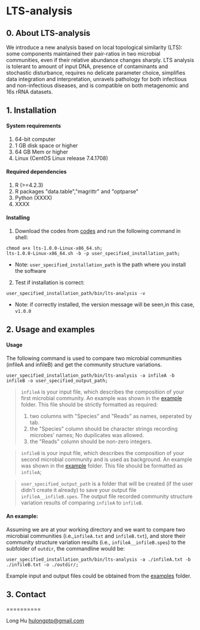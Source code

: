 # LTS-analysis

## 0. About LTS-analysis

We introduce a new analysis based on local topological similarity (LTS): some components maintained their pair-ratios in two microbial communities, even if their relative abundance changes sharply. LTS analysis is tolerant to amount of input DNA, presence of contaminants and stochastic disturbance, requires no delicate parameter choice, simplifies data integration and interpretation, unravels pathology for both infectious and non-infectious diseases, and is compatible on both metagenomic and 16s rRNA datasets. 


## 1. Installation

####	System requirements

1. 64-bit computer
2. 1 GB disk space or higher
3. 64 GB Mem or higher
4. Linux (CentOS Linux release 7.4.1708)

####	Required dependencies

1. R (>=4.2.3)
2. R packages "data.table","magrittr" and "optparse"
3. Python (XXXX)
4. XXXX

####	Installing

1. Download the codes from [codes](https://github.com/HuLong-BI/LTS-analysis/tree/master/codes) and run the following command in shell:

```
chmod a+x lts-1.0.0-Linux-x86_64.sh;
lts-1.0.0-Linux-x86_64.sh -b -p user_specified_installation_path;
```
* Note: `user_specified_installation_path` is the path where you install the software

2. Test if installation is correct:

```	
user_specified_installation_path/bin/lts-analysis -v
```
* Note: if correctly installed, the version message will be seen,in this case, `v1.0.0`


##	2. Usage and examples

#### Usage

The following command is used to compare two microbial communities (infileA and infileB) and get the community structure variations.

```
user_specified_installation_path/bin/lts-analysis -a infileA -b infileB -o user_specified_output_path;
```

>`infileA` is your input file, which describes the composition of your first microbial community. An example was shown in the [example](https://github.com/HuLong-BI/LTS-analysis/tree/master/examples) folder. This file should be strictly formatted as required: 
> 1. two columns with "Species" and "Reads" as names, seperated by tab.
> 2. the "Species" column should be character strings recording microbes' names; No dupilicates was allowed. 
> 3. the "Reads" column should be non-zero integers. 

>`infileB` is your input file, which describes the composition of your second microbial community and is used as background. An example was shown in the [example](https://github.com/HuLong-BI/LTS-analysis/tree/master/examples) folder. This file should be formatted as `infileA`;

>`user_specified_output_path` is a folder that will be created (if the user didn't create it already) to save your output file `infileA__infileB.spes`. The output file recorded community structure variation results of comparing `infileA` to `infileB`.


#### An example:

Assuming we are at your working directory and we want to compare two microbial communities (i.e.,`infileA.txt` and `infileB.txt`), and store their community structure variation results (i.e., `infileA__infileB.spes`) to the subfolder of `outdir`, the commandline would be:
```
user_specified_installation_path/bin/lts-analysis -a ./infileA.txt -b ./infileB.txt -o ./outdir/;
```

Example input and output files could be obtained from the [examples](https://github.com/HuLong-BI/LTS-analysis/tree/master/examples) folder.


## 3. Contact
==========

Long Hu <hulongptp@gmail.com>
